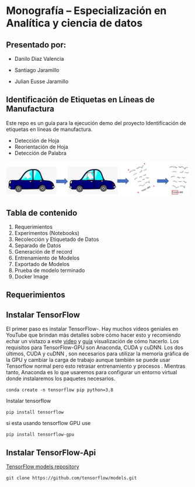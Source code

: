 # Monografía – Especialización en Analítica y ciencia de datos

## Presentado por:

- Danilo Diaz Valencia

- Santiago Jaramillo 

- Julian Eusse Jaramillo

## Identificación de Etiquetas en Líneas de Manufactura

Este repo es un guía para la ejecución demo del proyecto Identificación de etiquetas en líneas de manufactura.

- Detección de Hoja
- Reorientación de Hoja
- Detección de Palabra 

<p align="center">
  <img src="Docs/project_flow.JPG">
</p>

## Tabla de contenido

1. Requerimientos
2. Experimentos (Notebooks)
3. Recolección y Etiquetado de Datos
4. Separado de Datos
5. Generación de tf record
6. Entrenamiento de Modelos
7. Exportado de Modelos
8. Prueba de modelo terminado
9. Docker Image

## Requerimientos

## Instalar TensorFlow

El primer paso es instalar TensorFlow-. Hay muchos videos geniales en YouTube que brindan más detalles sobre cómo hacer esto y recomiendo echar un vistazo a este [video](https://www.youtube.com/watch?v=oqd54apcgGE) y [guía](https://github.com/armaanpriyadarshan/Training-a-Custom-TensorFlow-2.X-Object-Detector) visualización de cómo hacerlo. Los requisitos para TensorFlow-GPU son Anaconda, CUDA y cuDNN. Los dos últimos, CUDA y cuDNN  , son necesarios para utilizar la memoria gráfica de la GPU y cambiar la carga de trabajo aunque también se puede usar Tensorflow normal pero esto retrasar entrenamiento y procesos . Mientras tanto, Anaconda es lo que usaremos para configurar un entorno virtual donde instalaremos los paquetes necesarios.
```
conda create -n tensorflow pip python=3.8

```
Instalar tensorflow
```
pip install tensorflow
```
si esta usando tensorflow GPU use
```
pip install tensorflow-gpu
```

## Instalar TensorFlow-Api

[TensorFlow models repository](https://github.com/tensorflow/models)

```
git clone https://github.com/tensorflow/models.git
```